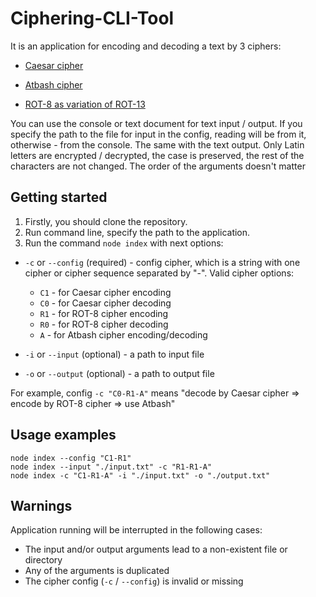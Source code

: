 # Ciphering-CLI-Tool

It is an application for encoding and decoding a text by 3 ciphers:

* [Caesar cipher](https://en.wikipedia.org/wiki/Caesar_cipher)

* [Atbash cipher](https://en.wikipedia.org/wiki/Atbash)

* [ROT-8 as variation of ROT-13](https://en.wikipedia.org/wiki/ROT13)
    
You can use the console or text document for text input / output. If you specify the path to the file for input in the config, reading will be from it, otherwise - from the console. The same with the text output. Only Latin letters are encrypted / decrypted, the case is preserved, the rest of the characters are not changed. The order of the arguments doesn't matter

## Getting started
1. Firstly, you should clone the repository.
2. Run command line, specify the path to the application.
3. Run the command ```node index``` with next options:
* ```-c``` or ```--config``` (required) - config cipher, which is a string with one cipher or cipher sequence separated by "-". Valid cipher options:
    * ```C1``` - for Caesar cipher encoding
    * ```C0``` - for Caesar cipher decoding
    * ```R1``` - for ROT-8 cipher encoding
    * ```R0``` - for ROT-8 cipher decoding
    * ```A``` - for Atbash cipher encoding/decoding
    
* ```-i``` or ```--input``` (optional) - a path to input file

* ```-o``` or ```--output``` (optional) - a path to output file

For example, config ```-c "C0-R1-A"``` means "decode by Caesar cipher => encode by ROT-8 cipher => use Atbash"


## Usage examples    
    node index --config "C1-R1"
    node index --input "./input.txt" -c "R1-R1-A"
    node index -c "C1-R1-A" -i "./input.txt" -o "./output.txt"


## Warnings
Application running will be interrupted in the following cases:
* The input and/or output arguments lead to a non-existent file or directory
* Any of the arguments is duplicated
* The cipher config (```-c``` / ```--config```) is invalid or missing
